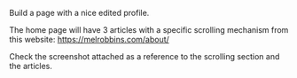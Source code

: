 Build a page with a nice edited profile.

The home page will have 3 articles with a specific scrolling mechanism from this website: https://melrobbins.com/about/

Check the screenshot attached as a reference to the scrolling section and the  articles.
